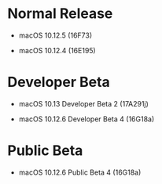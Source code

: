 # Normal Release

- macOS 10.12.5 (16F73)

- macOS 10.12.4 (16E195)

# Developer Beta

- macOS 10.13 Developer Beta 2 (17A291j)

- macOS 10.12.6 Developer Beta 4 (16G18a)

# Public Beta

- macOS 10.12.6 Public Beta 4 (16G18a)